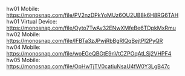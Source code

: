 hw01 Mobile: https://monosnap.com/file/PV2nzDPkYoMUz6OU2UB8k6H8RG6TAH  
hw01 Virtual Device: https://monosnap.com/file/Oyto7TwAv32ENwXMfeBe6TDpkMxRmu  
hw02 Mobile: https://monosnap.com/file/lFBTa3zJPwjRbBgRlQqBejtPI2PyQR  
hw04 Mobile: https://monosnap.com/file/woEGeQBGtE9nVtCZPOqAtLSj2VHPF4  
hw05 Mobile: https://monosnap.com/file/OpHwTjTV0catiuNsaU4fW0Y3LgB47c
